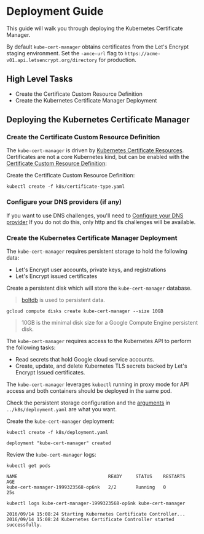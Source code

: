 # Deployment Guide

This guide will walk you through deploying the Kubernetes Certificate Manager.

By default `kube-cert-manager` obtains certificates from the Let's Encrypt staging environment.
Set the `-amce-url` flag to `https://acme-v01.api.letsencrypt.org/directory` for production.

## High Level Tasks

* Create the Certificate Custom Resource Definition
* Create the Kubernetes Certificate Manager Deployment

## Deploying the Kubernetes Certificate Manager

### Create the Certificate Custom Resource Definition

The `kube-cert-manager` is driven by [Kubernetes Certificate Resources](certificate-resources.md).
Certificates are not a core Kubernetes kind, but can be enabled with the [Certificate Custom Resource Definition](certificate-custom-resource.md):

Create the Certificate Custom Resource Definition:

```
kubectl create -f k8s/certificate-type.yaml
```

### Configure your DNS providers (if any)

If you want to use DNS challenges, you'll need to [Configure your DNS provider](providers.md)
If you do not do this, only http and tls challenges will be available.

### Create the Kubernetes Certificate Manager Deployment

The `kube-cert-manager` requires persistent storage to hold the following data:

* Let's Encrypt user accounts, private keys, and registrations
* Let's Encrypt issued certificates

Create a persistent disk which will store the `kube-cert-manager` database.
> [boltdb](https://github.com/boltdb/bolt) is used to persistent data.

```
gcloud compute disks create kube-cert-manager --size 10GB
```

> 10GB is the minimal disk size for a Google Compute Engine persistent disk.

The `kube-cert-manager` requires access to the Kubernetes API to perform the following tasks:

* Read secrets that hold Google cloud service accounts.
* Create, update, and delete Kubernetes TLS secrets backed by Let's Encrypt Issued certificates.

The `kube-cert-manager` leverages `kubectl` running in proxy mode for API access and both containers should be deployed in the same pod.

Check the persistent storage configuration and the [arguments](deployment-arguments.md) in `../k8s/deployment.yaml` are what you want.

Create the `kube-cert-manager` deployment:

```
kubectl create -f k8s/deployment.yaml
```
```
deployment "kube-cert-manager" created
```

Review the `kube-cert-manager` logs:

```
kubectl get pods
```
```
NAME                                 READY     STATUS    RESTARTS   AGE
kube-cert-manager-1999323568-op6nk   2/2       Running   0          25s
```

```
kubectl logs kube-cert-manager-1999323568-op6nk kube-cert-manager
```

```
2016/09/14 15:08:24 Starting Kubernetes Certificate Controller...
2016/09/14 15:08:24 Kubernetes Certificate Controller started successfully.
```
